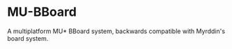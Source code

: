 MU-BBoard
=========

A multiplatform MU* BBoard system, backwards compatible with Myrddin's board system.
